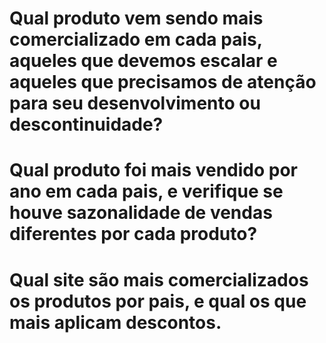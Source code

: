 # Qual produto vem sendo mais comercializado em cada pais, aqueles que devemos escalar e aqueles que precisamos de atenção para seu desenvolvimento ou descontinuidade? <p>
# Qual produto foi mais vendido por ano em cada pais, e verifique se houve sazonalidade de vendas diferentes por cada produto? <p>
# Qual site são mais comercializados os produtos por pais, e qual os que mais aplicam descontos. <p>
